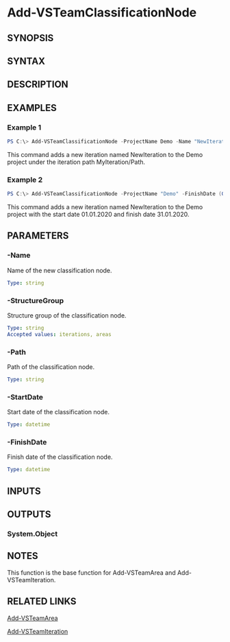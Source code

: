 <!-- #include "./common/header.md" -->

# Add-VSTeamClassificationNode

## SYNOPSIS

<!-- #include "./synopsis/Add-VSTeamClassificationNode.md" -->

## SYNTAX

## DESCRIPTION

<!-- #include "./synopsis/Add-VSTeamClassificationNode.md" -->

## EXAMPLES

### Example 1

```powershell
PS C:\> Add-VSTeamClassificationNode -ProjectName Demo -Name "NewIteration" -StructureGroup "iteration" -Path "MyIteration/Path"
```

This command adds a new iteration named NewIteration to the Demo project under the iteration path MyIteration/Path.

### Example 2

```powershell
PS C:\> Add-VSTeamClassificationNode -ProjectName "Demo" -FinishDate (Get-Date "31.01.2020") -StartDate (Get-Date "01.01.2020") -Name "NewIteration" -StructureGroup "iterations"
```

This command adds a new iteration named NewIteration to the Demo project with the start date 01.01.2020 and finish date 31.01.2020.

## PARAMETERS

<!-- #include "./params/projectName.md" -->

### -Name

Name of the new classification node.

```yaml
Type: string
```

### -StructureGroup

Structure group of the classification node.

```yaml
Type: string
Accepted values: iterations, areas
```

### -Path

Path of the classification node.

```yaml
Type: string
```

### -StartDate

Start date of the classification node.

```yaml
Type: datetime
```

### -FinishDate

Finish date of the classification node.

```yaml
Type: datetime
```

## INPUTS

## OUTPUTS

### System.Object

## NOTES

This function is the base function for Add-VSTeamArea and Add-VSTeamIteration.

<!-- #include "./common/prerequisites.md" -->

## RELATED LINKS

<!-- #include "./common/related.md" -->

[Add-VSTeamArea](Add-VSTeamArea.md)

[Add-VSTeamIteration](Add-VSTeamIteration.md)
